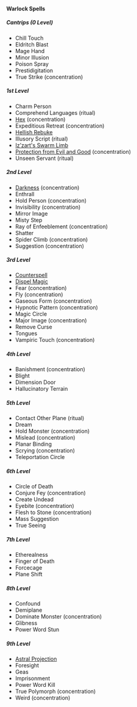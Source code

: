 #### Warlock Spells
<!-- While Warlocks don't have ritual casting by default, the "Book of Ancient Secrets" invocation lets them use ritual spells. So all ritual spells are marked as such. -->

##### Cantrips (0 Level)

- Chill Touch
- Eldritch Blast
- Mage Hand
- Minor Illusion
- Poison Spray
- Prestidigitation
- True Strike (concentration)

##### 1st Level

- Charm Person
- Comprehend Languages (ritual)
- [Hex](#Hex_hex) (concentration)
- Expeditious Retreat (concentration)
- [Hellish Rebuke](#Hellish_Rebuke_hellish_rebuke)
- Illusory Script (ritual)
- [Iz’zart's Swarm Limb](#Izzarts_Swarm_Limb_izzarts_swarm_limb)
- [Protection from Evil and Good](#Protection_from_Evil_and_Good_protection_from_evil_and_good) (concentration)
- Unseen Servant (ritual)

##### 2nd Level

- [Darkness](#Darkness_darkness) (concentration)
- Enthrall
- Hold Person (concentration)
- Invisibility (concentration)
- Mirror Image
- Misty Step
- Ray of Enfeeblement (concentration)
- Shatter
- Spider Climb (concentration)
- Suggestion (concentration)

##### 3rd Level

- [Counterspell](#Counterspell_counterspell)
- [Dispel Magic](#Dispel_Magic_dispel_magic)
- Fear (concentration)
- Fly (concentration)
- Gaseous Form (concentration)
- Hypnotic Pattern (concentration)
- Magic Circle
- Major Image (concentration)
- Remove Curse
- Tongues
- Vampiric Touch (concentration)

##### 4th Level

- Banishment (concentration)
- Blight
- Dimension Door
- Hallucinatory Terrain

##### 5th Level

- Contact Other Plane (ritual)
- Dream
- Hold Monster (concentration)
- Mislead (concentration)
- Planar Binding
- Scrying (concentration)
- Teleportation Circle

##### 6th Level

- Circle of Death
- Conjure Fey (concentration)
- Create Undead
- Eyebite (concentration)
- Flesh to Stone (concentration)
- Mass Suggestion
- True Seeing

##### 7th Level

- Etherealness
- Finger of Death
- Forcecage
- Plane Shift

##### 8th Level

- Confound
- Demiplane
- Dominate Monster (concentration)
- Glibness
- Power Word Stun

##### 9th Level

- [Astral Projection](#Astral_Projection_astral_projection)
- Foresight
- Geas
- Imprisonment
- Power Word Kill
- True Polymorph (concentration)
- Weird (concentration)
